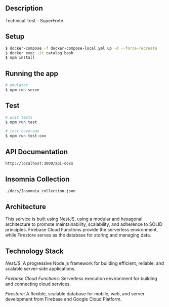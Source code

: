 ## Description

Technical Test - SuperFrete.

## Setup

```bash
$ docker-compose -f docker-compose-local.yml up -d --force-recreate
$ docker exec -it catalog bash
$ npm install
```

## Running the app

```bash
# emulator
$ npm run serve
```

## Test

```bash
# unit tests
$ npm run test

# test coverage
$ npm run test:cov
```

## API Documentation
```bash
http://localhost:3000/api-docs
```

## Insomnia Collection
```bash
./docs/Insomnia_collection.json
```

## Architecture

This service is built using NestJS, using a modular and hexagonal architecture to promote maintainability, scalability, and adherence to SOLID principles. Firebase Cloud Functions provide the serverless environment, while Firestore serves as the database for storing and managing data.


## Technology Stack

*NestJS*: A progressive Node.js framework for building efficient, reliable, and scalable server-side applications.

*Firebase Cloud Functions*: Serverless execution environment for building and connecting cloud services.

*Firestore*: A flexible, scalable database for mobile, web, and server development from Firebase and Google Cloud Platform.
